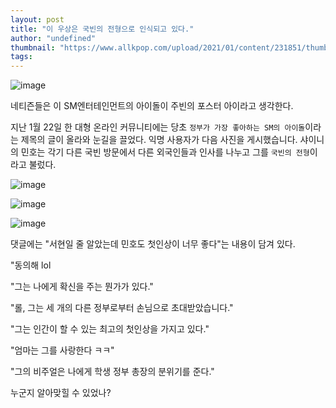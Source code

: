 ```yaml
---
layout: post
title: "이 우상은 국빈의 전형으로 인식되고 있다."
author: "undefined"
thumbnail: "https://www.allkpop.com/upload/2021/01/content/231851/thumb/1611445874-ezzb4e8u8aaph44.jpeg"
tags: 
---
```



![image](https://www.allkpop.com/upload/2021/01/content/231851/1611445874-ezzb4e8u8aaph44.jpeg)

네티즌들은 이 SM엔터테인먼트의 아이돌이 주빈의 포스터 아이라고 생각한다.

지난 1월 22일 한 대형 온라인 커뮤니티에는 당초 `정부가 가장 좋아하는 SM의 아이돌`이라는 제목의 글이 올라와 눈길을 끌었다. 익명 사용자가 다음 사진을 게시했습니다.
샤이니의 민호는 각기 다른 국빈 방문에서 다른 외국인들과 인사를 나누고 그를 `국빈의 전형`이라고 불렀다.

![image](https://www.allkpop.com/upload/2021/01/content/231859/1611446365-5d6fcb9c3b00004900ccbf05.jpeg)

![image](https://www.allkpop.com/upload/2021/01/content/231859/1611446365-6edpqh2lzouyftxecyr6krmw7y.jpg)

![image](https://www.allkpop.com/upload/2021/01/content/231859/1611446365-htm-20170116161258735432.jpg)

댓글에는 "서현일 줄 알았는데 민호도 첫인상이 너무 좋다"는 내용이 담겨 있다.

"동의해 lol

"그는 나에게 확신을 주는 뭔가가 있다."

"롤, 그는 세 개의 다른 정부로부터 손님으로 초대받았습니다."

"그는 인간이 할 수 있는 최고의 첫인상을 가지고 있다."

"엄마는 그를 사랑한다 ㅋㅋ"

"그의 비주얼은 나에게 학생 정부 총장의 분위기를 준다."

누군지 알아맞힐 수 있었나?